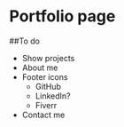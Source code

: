 # Portfolio page

##To do

- Show projects
- About me
- Footer icons
    - GitHub
    - LinkedIn?
    - Fiverr
- Contact me